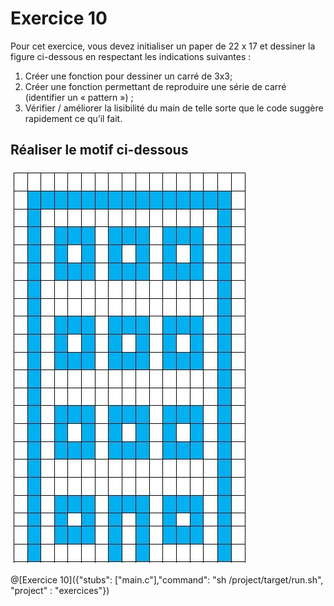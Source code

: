 # Exercice 10

Pour cet exercice, vous devez initialiser un paper de 22 x 17 et dessiner la figure ci-dessous en respectant les indications suivantes :
1. Créer une fonction pour dessiner un carré de 3x3;
2. Créer une fonction permettant de reproduire une série de carré (identifier un « pattern ») ;
3. Vérifier / améliorer la lisibilité du main de telle sorte que le code suggère rapidement ce qu’il fait.


## Réaliser le motif ci-dessous

![motif](img/ex10.JPG)

@[Exercice 10]({"stubs": ["main.c"],"command": "sh /project/target/run.sh", "project" : "exercices"})
